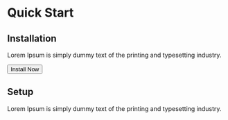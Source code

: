 # Quick Start

## Installation

Lorem Ipsum is simply dummy text of the printing and typesetting industry.


<button>Install Now</button>

## Setup

Lorem Ipsum is simply dummy text of the printing and typesetting industry.


